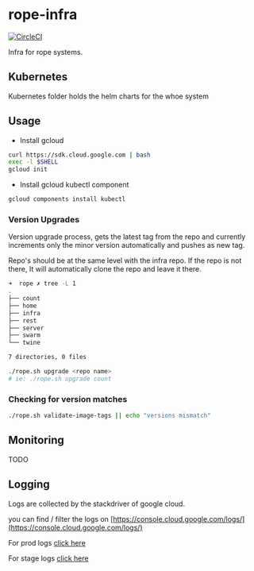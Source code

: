 # rope-infra

[![CircleCI](https://circleci.com/gh/koding/rope-infra/tree/master.svg?style=svg&circle-token=1e8d2ffb37bddb5ad2085d46700fe7263e9a419c)](https://circleci.com/gh/koding/rope-infra/tree/master)

Infra for rope systems.

## Kubernetes

Kubernetes folder holds the helm charts for the whoe system

## Usage

* Install gcloud

```sh
curl https://sdk.cloud.google.com | bash
exec -l $SHELL
gcloud init
```

* Install gcloud kubectl component

```sh
gcloud components install kubectl
```

### Version Upgrades

Version upgrade process, gets the latest tag from the repo and currently
increments only the minor version automatically and pushes as new tag.

Repo's should be at the same level with the infra repo. If the repo is not
there, It will automatically clone the repo and leave it there.

```sh
➜  rope ✗ tree -L 1
.
├── count
├── home
├── infra
├── rest
├── server
├── swarm
└── twine

7 directories, 0 files
```

```sh
./rope.sh upgrade <repo name>
# ie: ./rope.sh upgrade count
```

### Checking for version matches

```sh
./rope.sh validate-image-tags || echo "versions mismatch"
```

## Monitoring

TODO

## Logging

Logs are collected by the stackdriver of google cloud.

you can find / filter the logs on
[https://console.cloud.google.com/logs/](https://console.cloud.google.com/logs/)

For prod logs
[click here](https://console.cloud.google.com/logs/viewer?project=kodingdev-vms&organizationId=151663178488&minLogLevel=0&expandAll=false&resource=container%2Fcluster_name%2Frope%2Fnamespace_id%2Frope-prod)

For stage logs
[click here](https://console.cloud.google.com/logs/viewer?project=kodingdev-vms&organizationId=151663178488&minLogLevel=0&expandAll=false&resource=container%2Fcluster_name%2Frope%2Fnamespace_id%2Frope-stage)
